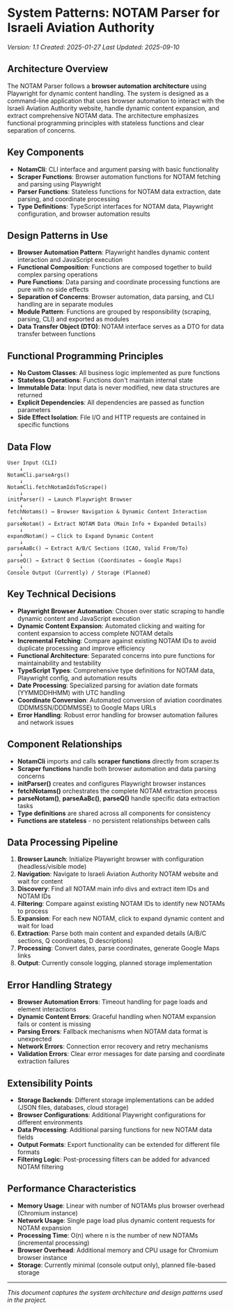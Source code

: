 # System Patterns: NOTAM Parser for Israeli Aviation Authority

_Version: 1.1_
_Created: 2025-01-27_
_Last Updated: 2025-09-10_

## Architecture Overview

The NOTAM Parser follows a **browser automation architecture** using Playwright for dynamic content handling. The system is designed as a command-line application that uses browser automation to interact with the Israeli Aviation Authority website, handle dynamic content expansion, and extract comprehensive NOTAM data. The architecture emphasizes functional programming principles with stateless functions and clear separation of concerns.

## Key Components

- **NotamCli**: CLI interface and argument parsing with basic functionality
- **Scraper Functions**: Browser automation functions for NOTAM fetching and parsing using Playwright
- **Parser Functions**: Stateless functions for NOTAM data extraction, date parsing, and coordinate processing
- **Type Definitions**: TypeScript interfaces for NOTAM data, Playwright configuration, and browser automation results

## Design Patterns in Use

- **Browser Automation Pattern**: Playwright handles dynamic content interaction and JavaScript execution
- **Functional Composition**: Functions are composed together to build complex parsing operations
- **Pure Functions**: Data parsing and coordinate processing functions are pure with no side effects
- **Separation of Concerns**: Browser automation, data parsing, and CLI handling are in separate modules
- **Module Pattern**: Functions are grouped by responsibility (scraping, parsing, CLI) and exported as modules
- **Data Transfer Object (DTO)**: NOTAM interface serves as a DTO for data transfer between functions

## Functional Programming Principles

- **No Custom Classes**: All business logic implemented as pure functions
- **Stateless Operations**: Functions don't maintain internal state
- **Immutable Data**: Input data is never modified, new data structures are returned
- **Explicit Dependencies**: All dependencies are passed as function parameters
- **Side Effect Isolation**: File I/O and HTTP requests are contained in specific functions

## Data Flow

```
User Input (CLI)
    ↓
NotamCli.parseArgs()
    ↓
NotamCli.fetchNotamIdsToScrape()
    ↓
initParser() → Launch Playwright Browser
    ↓
fetchNotams() → Browser Navigation & Dynamic Content Interaction
    ↓
parseNotam() → Extract NOTAM Data (Main Info + Expanded Details)
    ↓
expandNotam() → Click to Expand Dynamic Content
    ↓
parseAaBc() → Extract A/B/C Sections (ICAO, Valid From/To)
    ↓
parseQ() → Extract Q Section (Coordinates → Google Maps)
    ↓
Console Output (Currently) / Storage (Planned)
```

## Key Technical Decisions

- **Playwright Browser Automation**: Chosen over static scraping to handle dynamic content and JavaScript execution
- **Dynamic Content Expansion**: Automated clicking and waiting for content expansion to access complete NOTAM details
- **Incremental Fetching**: Compare against existing NOTAM IDs to avoid duplicate processing and improve efficiency
- **Functional Architecture**: Separated concerns into pure functions for maintainability and testability
- **TypeScript Types**: Comprehensive type definitions for NOTAM data, Playwright config, and automation results
- **Date Processing**: Specialized parsing for aviation date formats (YYMMDDHHMM) with UTC handling
- **Coordinate Conversion**: Automated conversion of aviation coordinates (DDMMSSN/DDDMMSSE) to Google Maps URLs
- **Error Handling**: Robust error handling for browser automation failures and network issues

## Component Relationships

- **NotamCli** imports and calls **scraper functions** directly from scraper.ts
- **Scraper functions** handle both browser automation and data parsing concerns
- **initParser()** creates and configures Playwright browser instances
- **fetchNotams()** orchestrates the complete NOTAM extraction process
- **parseNotam()**, **parseAaBc()**, **parseQ()** handle specific data extraction tasks
- **Type definitions** are shared across all components for consistency
- **Functions are stateless** - no persistent relationships between calls

## Data Processing Pipeline

1. **Browser Launch**: Initialize Playwright browser with configuration (headless/visible mode)
2. **Navigation**: Navigate to Israeli Aviation Authority NOTAM website and wait for content
3. **Discovery**: Find all NOTAM main info divs and extract item IDs and NOTAM IDs
4. **Filtering**: Compare against existing NOTAM IDs to identify new NOTAMs to process
5. **Expansion**: For each new NOTAM, click to expand dynamic content and wait for load
6. **Extraction**: Parse both main content and expanded details (A/B/C sections, Q coordinates, D descriptions)
7. **Processing**: Convert dates, parse coordinates, generate Google Maps links
8. **Output**: Currently console logging, planned storage implementation

## Error Handling Strategy

- **Browser Automation Errors**: Timeout handling for page loads and element interactions
- **Dynamic Content Errors**: Graceful handling when NOTAM expansion fails or content is missing
- **Parsing Errors**: Fallback mechanisms when NOTAM data format is unexpected
- **Network Errors**: Connection error recovery and retry mechanisms
- **Validation Errors**: Clear error messages for date parsing and coordinate extraction failures

## Extensibility Points

- **Storage Backends**: Different storage implementations can be added (JSON files, databases, cloud storage)
- **Browser Configurations**: Additional Playwright configurations for different environments
- **Data Processing**: Additional parsing functions for new NOTAM data fields
- **Output Formats**: Export functionality can be extended for different file formats
- **Filtering Logic**: Post-processing filters can be added for advanced NOTAM filtering

## Performance Characteristics

- **Memory Usage**: Linear with number of NOTAMs plus browser overhead (Chromium instance)
- **Network Usage**: Single page load plus dynamic content requests for NOTAM expansion
- **Processing Time**: O(n) where n is the number of new NOTAMs (incremental processing)
- **Browser Overhead**: Additional memory and CPU usage for Chromium browser instance
- **Storage**: Currently minimal (console output only), planned file-based storage

---

_This document captures the system architecture and design patterns used in the project._
